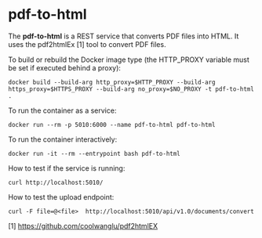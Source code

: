 # pdf-to-html

The **pdf-to-html** is a REST service that converts PDF files into HTML. It uses the
pdf2htmlEx [1] tool to convert PDF files.

To build or rebuild the Docker image type (the HTTP_PROXY variable must
be set if executed behind a proxy):

    docker build --build-arg http_proxy=$HTTP_PROXY --build-arg https_proxy=$HTTPS_PROXY --build-arg no_proxy=$NO_PROXY -t pdf-to-html .
    
To run the container as a service:

    docker run --rm -p 5010:6000 --name pdf-to-html pdf-to-html
 
To run the container interactively:

    docker run -it --rm --entrypoint bash pdf-to-html
    
How to test if the service is running:

    curl http://localhost:5010/    
    
How to test the upload endpoint:

    curl -F file=@<file>  http://localhost:5010/api/v1.0/documents/convert

[1] https://github.com/coolwanglu/pdf2htmlEX
